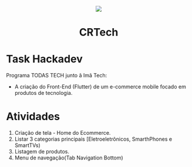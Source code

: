  <p align="center">
 <img src="https://github.com/codigo-rosa/crtech/assets/142268843/43eb7779-b04b-4a3a-bb52-343c132d4bd8"/>
</p>

<h1 align="center"> CRTech </h1>

# Task Hackadev 
Programa TODAS TECH junto ã Imã Tech:
- A criação do Front-End (Flutter) de um e-commerce mobile focado em produtos de tecnologia.

# Atividades
1. Criação de tela - Home do Ecommerce.
2. Listar 3 categorias principais [Eletroeletrônicos, SmarthPhones e SmartTVs)
3. Listagem de produtos.
4. Menu de navegação(Tab Navigation Bottom)
   

